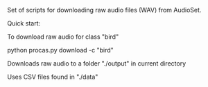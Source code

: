 Set of scripts for downloading raw audio files (WAV) from AudioSet.

Quick start:

To download raw audio for class "bird" 
	
python procas.py download -c "bird"

Downloads raw audio to a folder "./output" in current directory

Uses CSV files found in "./data"
